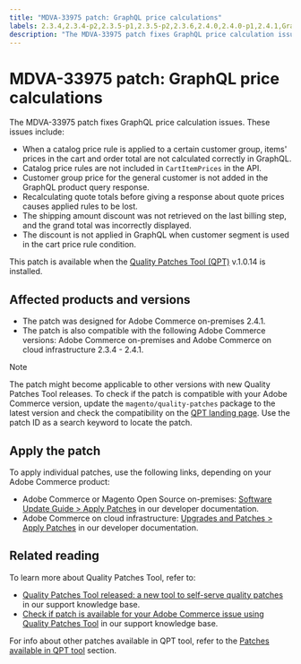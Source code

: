 ```yaml
---
title: "MDVA-33975 patch: GraphQL price calculations"
labels: 2.3.4,2.3.4-p2,2.3.5-p1,2.3.5-p2,2.3.6,2.4.0,2.4.0-p1,2.4.1,GraphQL,QPT 1.0.14,QPT patches,Magento Commerce,Magento Commerce Cloud,billing,cart price rule,catalog price rules,discount,price calculation,support tools,Adobe Commerce,cloud infrastructure,on-premises,quality patches for Adobe Commerce,Magento Open Source
description: "The MDVA-33975 patch fixes GraphQL price calculation issues. These issues include:"
---
```


# MDVA-33975 patch: GraphQL price calculations

The MDVA-33975 patch fixes GraphQL price calculation issues. These issues include:

* When a catalog price rule is applied to a certain customer group, items' prices in the cart and order total are not calculated correctly in GraphQL.
* Catalog price rules are not included in `CartItemPrices` in the API.
* Customer group price for the general customer is not added in the GraphQL product query response.
* Recalculating quote totals before giving a response about quote prices causes applied rules to be lost.
* The shipping amount discount was not retrieved on the last billing step, and the grand total was incorrectly displayed.
* The discount is not applied in GraphQL when customer segment is used in the cart price rule condition.

This patch is available when the [Quality Patches Tool (QPT)](https://support.magento.com/hc/en-us/articles/360047139492) v.1.0.14 is installed.

## Affected products and versions

* The patch was designed for Adobe Commerce on-premises 2.4.1.
* The patch is also compatible with the following Adobe Commerce versions: Adobe Commerce on-premises and Adobe Commerce on cloud infrastructure 2.3.4 - 2.4.1.

>[!NOTE]
>
>The patch might become applicable to other versions with new Quality Patches Tool releases. To check if the patch is compatible with your Adobe Commerce version, update the `magento/quality-patches` package to the latest version and check the compatibility on the [QPT landing page](https://devdocs.magento.com/quality-patches/tool.html#patch-grid). Use the patch ID as a search keyword to locate the patch.

## Apply the patch

To apply individual patches, use the following links, depending on your Adobe Commerce product:

* Adobe Commerce or Magento Open Source on-premises: [Software Update Guide > Apply Patches](https://devdocs.magento.com/guides/v2.4/comp-mgr/patching/mqp.html) in our developer documentation.
* Adobe Commerce on cloud infrastructure: [Upgrades and Patches > Apply Patches](https://devdocs.magento.com/cloud/project/project-patch.html) in our developer documentation.

## Related reading

To learn more about Quality Patches Tool, refer to:

* [Quality Patches Tool released: a new tool to self-serve quality patches](https://support.magento.com/hc/en-us/articles/360047139492) in our support knowledge base.
* [Check if patch is available for your Adobe Commerce issue using Quality Patches Tool](https://support.magento.com/hc/en-us/articles/360047125252) in our support knowledge base.

For info about other patches available in QPT tool, refer to the [Patches available in QPT tool](https://support.magento.com/hc/en-us/sections/360010506631-Patches-available-in-QPT-tool-) section.